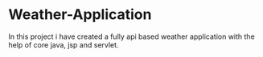# Weather-Application

In this project i have created a fully api based weather application with the help of core java, jsp and servlet.
